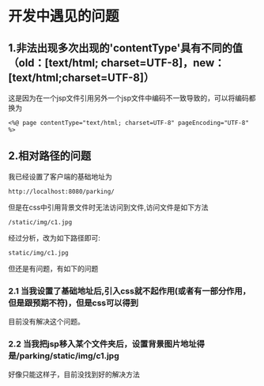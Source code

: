 # 开发中遇见的问题

## 1.非法出现多次出现的'contentType'具有不同的值（old：[text/html; charset=UTF-8]，new：[text/html;charset=UTF-8]）

这是因为在一个jsp文件引用另外一个jsp文件中编码不一致导致的，可以将编码都换为

```
<%@ page contentType="text/html; charset=UTF-8" pageEncoding="UTF-8" %>
```

## 2.相对路径的问题

我已经设置了客户端的基础地址为

```
http://localhost:8080/parking/
```

但是在css中引用背景文件时无法访问到文件,访问文件是如下方法

```
/static/img/c1.jpg
```

经过分析，改为如下路径即可:

```
static/img/c1.jpg
```

但还是有问题，有如下的问题

### 2.1 当我设置了基础地址后,引入css就不起作用(或者有一部分作用，但是跟预期不符)，但是css可以得到

目前没有解决这个问题。

### 2.2 当我把jsp移入某个文件夹后，设置背景图片地址得是/parking/static/img/c1.jpg

好像只能这样子，目前没找到好的解决方法